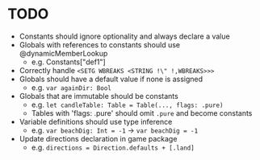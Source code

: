 # TODO

- Constants should ignore optionality and always declare a value
- Globals with references to constants should use @dynamicMemberLookup
  - e.g. Constants["def1"]
- Correctly handle `<SETG WBREAKS <STRING !\" !,WBREAKS>>>`
- Globals should have a default value if none is assigned
  - e.g. `var againDir: Bool`
- Globals that are immutable should be constants
  - e.g. `let candleTable: Table = Table(..., flags: .pure)`
  - Tables with 'flags: .pure' should omit `.pure` and become constants
- Variable definitions should use type inference
  - e.g. `var beachDig: Int = -1` -> `var beachDig = -1`
- Update directions declaration in game package
  - e.g. `directions = Direction.defaults + [.land]`
